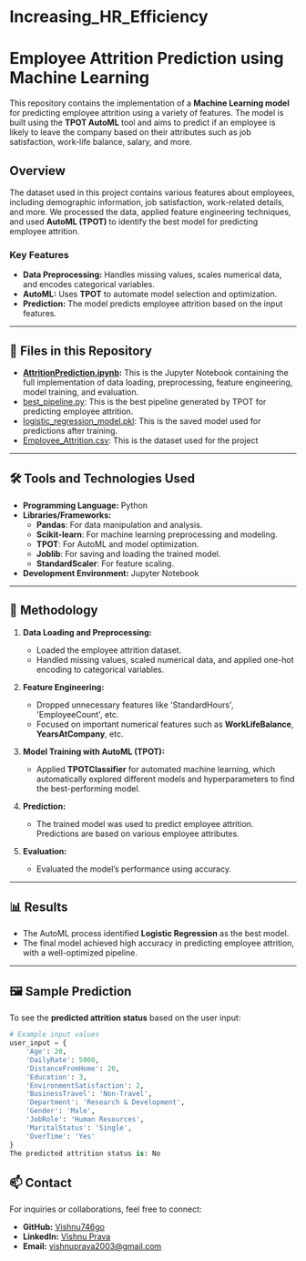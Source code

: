 # Increasing_HR_Efficiency

# Employee Attrition Prediction using Machine Learning

This repository contains the implementation of a **Machine Learning model** for predicting employee attrition using a variety of features. The model is built using the **TPOT AutoML** tool and aims to predict if an employee is likely to leave the company based on their attributes such as job satisfaction, work-life balance, salary, and more.

## Overview

The dataset used in this project contains various features about employees, including demographic information, job satisfaction, work-related details, and more. We processed the data, applied feature engineering techniques, and used **AutoML (TPOT)** to identify the best model for predicting employee attrition.

### **Key Features**
- **Data Preprocessing:** Handles missing values, scales numerical data, and encodes categorical variables.
- **AutoML:** Uses **TPOT** to automate model selection and optimization.
- **Prediction:** The model predicts employee attrition based on the input features.

---

## 📂 Files in this Repository

- **[AttritionPrediction.ipynb](./AttritionPrediction.ipynb.ipynb):** This is the Jupyter Notebook containing the full implementation of data loading, preprocessing, feature engineering, model training, and evaluation.
- [best_pipeline.py](./best_pipeline.py): This is the best pipeline generated by TPOT for predicting employee attrition.
- [logistic_regression_model.pkl](./logistic_regression_model.pkl): This is the saved model used for predictions after training.
- [Employee_Attrition.csv](https://www.kaggle.com/datasets/pavansubhasht/ibm-hr-analytics-attrition-dataset):  This is the dataset used for the project

---

## 🛠️ Tools and Technologies Used

- **Programming Language:** Python
- **Libraries/Frameworks:**
  - **Pandas**: For data manipulation and analysis.
  - **Scikit-learn**: For machine learning preprocessing and modeling.
  - **TPOT**: For AutoML and model optimization.
  - **Joblib**: For saving and loading the trained model.
  - **StandardScaler**: For feature scaling.
- **Development Environment:** Jupyter Notebook

---

## 🚀 Methodology

1. **Data Loading and Preprocessing:**
   - Loaded the employee attrition dataset.
   - Handled missing values, scaled numerical data, and applied one-hot encoding to categorical variables.
   
2. **Feature Engineering:**
   - Dropped unnecessary features like 'StandardHours', 'EmployeeCount', etc.
   - Focused on important numerical features such as **WorkLifeBalance**, **YearsAtCompany**, etc.
   
3. **Model Training with AutoML (TPOT):**
   - Applied **TPOTClassifier** for automated machine learning, which automatically explored different models and hyperparameters to find the best-performing model.
   
4. **Prediction:**
   - The trained model was used to predict employee attrition. Predictions are based on various employee attributes.
   
5. **Evaluation:**
   - Evaluated the model’s performance using accuracy.

---

## 📊 Results

- The AutoML process identified **Logistic Regression** as the best model.
- The final model achieved high accuracy in predicting employee attrition, with a well-optimized pipeline.


---

## 🖼️ Sample Prediction

To see the **predicted attrition status** based on the user input:

```python
# Example input values
user_input = {
    'Age': 20,
    'DailyRate': 5000,
    'DistanceFromHome': 20,
    'Education': 3,
    'EnvironmentSatisfaction': 2,
    'BusinessTravel': 'Non-Travel',
    'Department': 'Research & Development',
    'Gender': 'Male',
    'JobRole': 'Human Resources',
    'MaritalStatus': 'Single',
    'OverTime': 'Yes'
}
The predicted attrition status is: No
```
## 📫 Contact
For inquiries or collaborations, feel free to connect:
- **GitHub:** [Vishnu746go](https://github.com/Vishnu746go)
- **LinkedIn:** [Vishnu Prava](https://www.linkedin.com/in/vishnu-prava/)
- **Email:** vishnuprava2003@gmail.com


